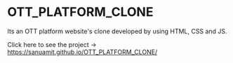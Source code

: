 # OTT_PLATFORM_CLONE
Its an OTT platform website's clone developed by using HTML, CSS and JS.

Click here to see the project -> https://sanuamit.github.io/OTT_PLATFORM_CLONE/
